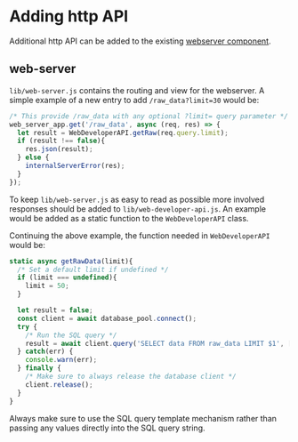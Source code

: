 # Adding http API

Additional http API can be added to the existing [webserver component](../http-apis.md).

## web-server

`lib/web-server.js` contains the routing and view for the webserver. A simple example of a new entry to add `/raw_data?limit=30` would be:

```js
/* This provide /raw_data with any optional ?limit= query parameter */
web_server_app.get('/raw_data', async (req, res) => {
  let result = WebDeveloperAPI.getRaw(req.query.limit);
  if (result !== false){
    res.json(result);
  } else {
    internalServerError(res);
  }
});
```

To keep `lib/web-server.js` as easy to read as possible more involved responses should be added to `lib/web-developer-api.js`. An example would be added as a static function to the `WebDeveloperAPI` class.

Continuing the above example, the function needed in `WebDeveloperAPI` would be:

```js
static async getRawData(limit){
  /* Set a default limit if undefined */
  if (limit === undefined){
    limit = 50;
  }

  let result = false;
  const client = await database_pool.connect();
  try {
    /* Run the SQL query */
    result = await client.query('SELECT data FROM raw_data LIMIT $1', [limit]);
  } catch(err) {
    console.warn(err);
  } finally {
    /* Make sure to always release the database client */
    client.release();
  }
}

```

Always make sure to use the SQL query template mechanism rather than passing any values directly into the SQL query string.


